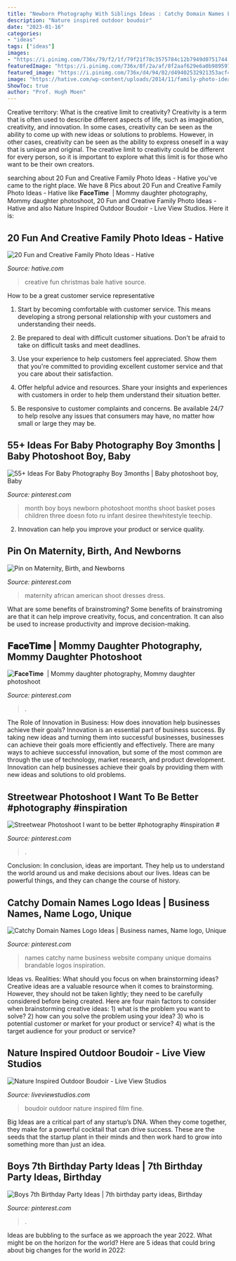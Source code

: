 ```yaml
---
title: "Newborn Photography With Siblings Ideas : Catchy Domain Names Logo Ideas"
description: "Nature inspired outdoor boudoir"
date: "2023-01-16"
categories:
- "ideas"
tags: ["ideas"]
images:
- "https://i.pinimg.com/736x/79/f2/1f/79f21f78c3575784c12b7949d0751744.jpg"
featuredImage: "https://i.pinimg.com/736x/8f/2a/af/8f2aaf629e6a0b98959796f5030d6b7c--lace-maternity-dresses-african-americans.jpg"
featured_image: "https://i.pinimg.com/736x/d4/94/02/d49402532921353acf4f924e6f79040c.jpg"
image: "https://hative.com/wp-content/uploads/2014/11/family-photo-ideas/1-fun-creative-family-photo-ideas.jpg"
ShowToc: true
author: "Prof. Hugh Moen"
---
```



Creative territory: What is the creative limit to creativity?
Creativity is a term that is often used to describe different aspects of life, such as imagination, creativity, and innovation. In some cases, creativity can be seen as the ability to come up with new ideas or solutions to problems. However, in other cases, creativity can be seen as the ability to express oneself in a way that is unique and original. The creative limit to creativity could be different for every person, so it is important to explore what this limit is for those who want to be their own creators.

	

		
searching about 20 Fun and Creative Family Photo Ideas - Hative you've came to the right place. We have 8 Pics about 20 Fun and Creative Family Photo Ideas - Hative like 𝐅𝐚𝐜𝐞𝐓𝐢𝐦𝐞 ️ | Mommy daughter photography, Mommy daughter photoshoot, 20 Fun and Creative Family Photo Ideas - Hative and also Nature Inspired Outdoor Boudoir - Live View Studios. Here it is:
		
    
## 20 Fun And Creative Family Photo Ideas - Hative

<img loading=lazy src="https://hative.com/wp-content/uploads/2014/11/family-photo-ideas/1-fun-creative-family-photo-ideas.jpg" onerror="this.onerror=null;this.src='https://tse2.mm.bing.net/th?id=OIP.Wp-k2CQAH8VesL4EBPP3-wHaIt&amp;pid=15.1';" alt="20 Fun and Creative Family Photo Ideas - Hative">

_Source: hative.com_

>creative fun christmas bale hative source. 

	

How to be a great customer service representative
1. Start by becoming comfortable with customer service. This means developing a strong personal relationship with your customers and understanding their needs.
2. Be prepared to deal with difficult customer situations. Don't be afraid to take on difficult tasks and meet deadlines.

3. Use your experience to help customers feel appreciated. Show them that you're committed to providing excellent customer service and that you care about their satisfaction.

4. Offer helpful advice and resources. Share your insights and experiences with customers in order to help them understand their situation better.

5. Be responsive to customer complaints and concerns. Be available 24/7 to help resolve any issues that consumers may have, no matter how small or large they may be.

    
## 55+ Ideas For Baby Photography Boy 3months | Baby Photoshoot Boy, Baby

<img loading=lazy src="https://i.pinimg.com/736x/d4/94/02/d49402532921353acf4f924e6f79040c.jpg" onerror="this.onerror=null;this.src='https://tse3.mm.bing.net/th?id=OIP.fCyKYj9ZSGDYBr_yiDe5lgAAAA&amp;pid=15.1';" alt="55+ Ideas For Baby Photography Boy 3months | Baby photoshoot boy, Baby">

_Source: pinterest.com_

>month boy boys newborn photoshoot months shoot basket poses children three doesn foto ru infant desiree thewhitestyle teechip. 

	

2. Innovation can help you improve your product or service quality.

    
## Pin On Maternity, Birth, And Newborns

<img loading=lazy src="https://i.pinimg.com/736x/8f/2a/af/8f2aaf629e6a0b98959796f5030d6b7c--lace-maternity-dresses-african-americans.jpg" onerror="this.onerror=null;this.src='https://tse1.mm.bing.net/th?id=OIP.9PRPznNtTr6y_gkCUGasdQHaLF&amp;pid=15.1';" alt="Pin on Maternity, Birth, and Newborns">

_Source: pinterest.com_

>maternity african american shoot dresses dress. 

	

What are some benefits of brainstroming?
Some benefits of brainstroming are that it can help improve creativity, focus, and concentration. It can also be used to increase productivity and improve decision-making.

    
## 𝐅𝐚𝐜𝐞𝐓𝐢𝐦𝐞 ️ | Mommy Daughter Photography, Mommy Daughter Photoshoot

<img loading=lazy src="https://i.pinimg.com/736x/31/75/31/3175319ea8262fc7ec5a67ebc896565e.jpg" onerror="this.onerror=null;this.src='https://tse3.mm.bing.net/th?id=OIP.Q5lNAkZLJu_6nvueSDwGZAHaKK&amp;pid=15.1';" alt="𝐅𝐚𝐜𝐞𝐓𝐢𝐦𝐞 ️ | Mommy daughter photography, Mommy daughter photoshoot">

_Source: pinterest.com_

>. 

	

The Role of Innovation in Business: How does innovation help businesses achieve their goals?
Innovation is an essential part of business success. By taking new ideas and turning them into successful businesses, businesses can achieve their goals more efficiently and effectively. There are many ways to achieve successful innovation, but some of the most common are through the use of technology, market research, and product development. Innovation can help businesses achieve their goals by providing them with new ideas and solutions to old problems.

    
## Streetwear Photoshoot I Want To Be Better #photography #inspiration #

<img loading=lazy src="https://i.pinimg.com/736x/af/de/01/afde0194cb287ebf8788f68a48f79edc.jpg" onerror="this.onerror=null;this.src='https://tse4.mm.bing.net/th?id=OIP.i0p7xXQHWpiMD0mrf6LCSQHaLD&amp;pid=15.1';" alt="Streetwear Photoshoot I want to be better #photography #inspiration #">

_Source: pinterest.com_

>. 

	

Conclusion:
In conclusion, ideas are important. They help us to understand the world around us and make decisions about our lives. Ideas can be powerful things, and they can change the course of history.

    
## Catchy Domain Names Logo Ideas | Business Names, Name Logo, Unique

<img loading=lazy src="https://i.pinimg.com/736x/79/f2/1f/79f21f78c3575784c12b7949d0751744.jpg" onerror="this.onerror=null;this.src='https://tse4.mm.bing.net/th?id=OIP.cMetyBv-m7UmU6tImcaPkQHaLG&amp;pid=15.1';" alt="Catchy Domain Names Logo Ideas | Business names, Name logo, Unique">

_Source: pinterest.com_

>names catchy name business website company unique domains brandable logos inspiration. 

	

Ideas vs. Realities: What should you focus on when brainstorming ideas?
Creative ideas are a valuable resource when it comes to brainstorming. However, they should not be taken lightly; they need to be carefully considered before being created. Here are four main factors to consider when brainstorming creative ideas: 1) what is the problem you want to solve? 2) how can you solve the problem using your idea? 3) who is potential customer or market for your product or service? 4) what is the target audience for your product or service?

    
## Nature Inspired Outdoor Boudoir - Live View Studios

<img loading=lazy src="http://www.liveviewstudios.com/wp-content/uploads/2016/12/Fine-Art-Film-Boudoir_0022.jpg" onerror="this.onerror=null;this.src='https://tse2.mm.bing.net/th?id=OIP.wUt9XTlkY0cBEEh9RR7URgHaJ3&amp;pid=15.1';" alt="Nature Inspired Outdoor Boudoir - Live View Studios">

_Source: liveviewstudios.com_

>boudoir outdoor nature inspired film fine. 

	

Big Ideas are a critical part of any startup’s DNA. When they come together, they make for a powerful cocktail that can drive success. These are the seeds that the startup plant in their minds and then work hard to grow into something more than just an idea. 

    
## Boys 7th Birthday Party Ideas | 7th Birthday Party Ideas, Birthday

<img loading=lazy src="https://i.pinimg.com/736x/ca/fa/15/cafa15b0dbf720225fed343cffa36a0a.jpg" onerror="this.onerror=null;this.src='https://tse4.mm.bing.net/th?id=OIP.R8FAM04-p_-Kn9JVwmyUXAHaNK&amp;pid=15.1';" alt="Boys 7th Birthday Party Ideas | 7th birthday party ideas, Birthday">

_Source: pinterest.com_

>. 

	

Ideas are bubbling to the surface as we approach the year 2022. What might be on the horizon for the world? Here are 5 ideas that could bring about big changes for the world in 2022:

